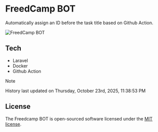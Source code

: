 # FreedCamp BOT

Automatically assign an ID before the task title based on Github Action.

![FreedCamp BOT](https://repository-images.githubusercontent.com/737932867/7d34798b-2680-471c-b089-a78a718d3d6a)

## Tech

- Laravel
- Docker
- Github Action

> [!NOTE]  
> History last updated on Thursday, October 23rd, 2025, 11:38:53 PM

## License

The Freedcamp BOT is open-sourced software licensed under the [MIT license](https://opensource.org/licenses/MIT).
